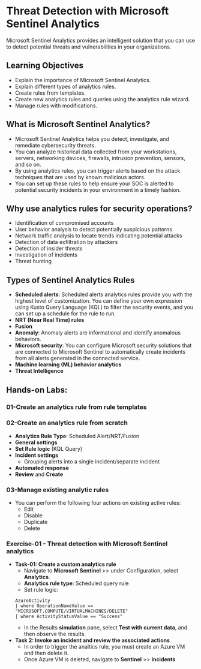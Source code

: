 # Threat Detection with Microsoft Sentinel Analytics

Microsoft Sentinel Analytics provides an intelligent solution that you can use to detect potential threats and vulnerabilities in your organizations.

## Learning Objectives

- Explain the importance of Microsoft Sentinel Analytics.
- Explain different types of analytics rules.
- Create rules from templates.
- Create new analytics rules and queries using the analytics rule wizard.
- Manage rules with modifications.

## What is Microsoft Sentinel Analytics?

- Microsoft Sentinel Analytics helps you detect, investigate, and remediate cybersecurity threats.
- You can analyze historical data collected from your workstations, servers, networking devices, firewalls, intrusion prevention, sensors, and so on.
- By using analytics rules, you can trigger alerts based on the attack techniques that are used by known malicious actors.
- You can set up these rules to help ensure your SOC is alerted to potential security incidents in your environment in a timely fashion.

## Why use analytics rules for security operations?

- Identification of compromised accounts
- User behavior analysis to detect potentially suspicious patterns
- Network traffic analysis to locate trends indicating potential attacks
- Detection of data exfiltration by attackers
- Detection of insider threats
- Investigation of incidents
- Threat hunting

## Types of Sentinel Analytics Rules

- **Scheduled alerts**: Scheduled alerts analytics rules provide you with the highest level of customization. You can define your own expression using Kusto Query Language (KQL) to filter the security events, and you can set up a schedule for the rule to run.
- **NRT (Near Real Time) rules**
- **Fusion**
- **Anomaly**: Anomaly alerts are informational and identify anomalous behaviors.
- **Microsoft security**: You can configure Microsoft security solutions that are connected to Microsoft Sentinel to automatically create incidents from all alerts generated in the connected service.
- **Machine learning (ML) behavior analytics**
- **Threat Intelligence**

## Hands-on Labs:

### 01-Create an analytics rule from rule templates

### 02-Create an analytics rule from scratch

- **Analytics Rule Type**: Scheduled Alert/NRT/Fusion
- **General settings**
- **Set Rule logic** (KQL Query)
- **Incident settings**
  - Grouping alerts into a single incident/separate incident
- **Automated response**
- **Review** and **Create**

### 03-Manage existing analytic rules

- You can perform the following four actions on existing active rules:
  - Edit
  - Disable
  - Duplicate
  - Delete

### Exercise-01 - Threat detection with Microsoft Sentinel analytics

- **Task-01: Create a custom analytics rule**
  - Navigate to **Microsoft Sentinel** >> under Configuration, select **Analytics**.
  - **Analytics rule type**: Scheduled query rule
  - Set rule logic:
  ```
  AzureActivity
  | where OperationNameValue == "MICROSOFT.COMPUTE/VIRTUALMACHINES/DELETE"
  | where ActivityStatusValue == "Success"
  ```
  - In the Results **simulation** pane, select **Test with current data**, and then observe the results.
- **Task 2: Invoke an incident and review the associated actions**
  - In order to trigger the analtics rule, you must create an Azure VM and then delete it.
  - Once Azure VM is deleted, navigate to **Sentinel** >> **Incidents**
